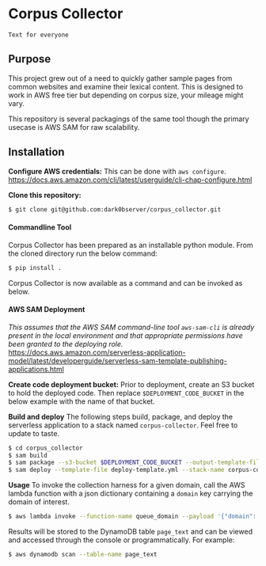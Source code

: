 # Corpus Collector
`Text for everyone`
## Purpose
This project grew out of a need to quickly gather sample pages from common websites and examine their lexical content. This is designed to work in AWS free tier but depending on corpus size, your mileage might vary.

This repository is several packagings of the same tool though the primary usecase is AWS SAM for raw scalability.

## Installation

**Configure AWS credentials:**
This can be done with `aws configure`.
https://docs.aws.amazon.com/cli/latest/userguide/cli-chap-configure.html

**Clone this repository:**
```sh
$ git clone git@github.com:dark0bserver/corpus_collector.git
```

#### Commandline Tool
Corpus Collector has been prepared as an installable python module. From the cloned directory run the below command:
```sh
$ pip install .
```
Corpus Collector is now available as a command and can be invoked as below.

#### AWS SAM Deployment
_This assumes that the AWS SAM command-line tool `aws-sam-cli` is already present in the local environment and that appropriate permissions have been granted to the deploying role._
https://docs.aws.amazon.com/serverless-application-model/latest/developerguide/serverless-sam-template-publishing-applications.html

**Create code deployment bucket:**
Prior to deployment, create an S3 bucket to hold the deployed code. Then replace `$DEPLOYMENT_CODE_BUCKET` in the below example with the name of that bucket.

**Build and deploy**
The following steps build, package, and deploy the serverless application to a stack named `corpus-collector`. Feel free to update to taste.
```sh
$ cd corpus_collector
$ sam build
$ sam package --s3-bucket $DEPLOYMENT_CODE_BUCKET --output-template-file deploy-template.yml
$ sam deploy --template-file deploy-template.yml --stack-name corpus-collector --capabilities CAPABILITY_IAM
```

**Usage**
To invoke the collection harness for a given domain, call the AWS lambda function with a json dictionary containing a `domain` key carrying the domain of interest.
```sh
$ aws lambda invoke --function-name queue_domain --payload '{"domain": "cnn.com", "limit": 5}' outfile.txt
```
Results will be stored to the DynamoDB table `page_text` and can be viewed and accessed through the console or programmatically. For example:
```sh
$ aws dynamodb scan --table-name page_text
```